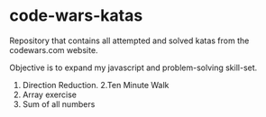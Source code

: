 # code-wars-katas

Repository that contains all attempted and solved katas from the codewars.com website.

Objective is to expand my javascript and problem-solving skill-set.

1. Direction Reduction.
2.Ten Minute Walk
3. Array exercise
4. Sum of all numbers

